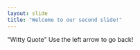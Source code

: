 ```yaml
---
layout: slide
title: "Welcome to our second slide!"
---
```

"Witty Quote"
Use the left arrow to go back!
